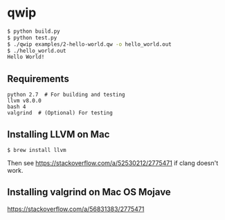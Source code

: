 # qwip

```sh
$ python build.py
$ python test.py
$ ./qwip examples/2-hello-world.qw -o hello_world.out
$ ./hello_world.out
Hello World!
```

## Requirements

```
python 2.7  # For building and testing
llvm v8.0.0
bash 4
valgrind  # (Optional) For testing
```

## Installing LLVM on Mac

```
$ brew install llvm
```

Then see https://stackoverflow.com/a/52530212/2775471 if clang doesn't work.

## Installing valgrind on Mac OS Mojave

https://stackoverflow.com/a/56831383/2775471